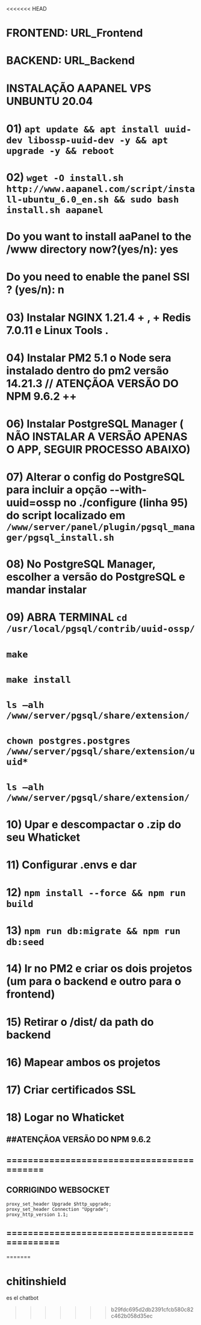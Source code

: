 <<<<<<< HEAD
# FRONTEND: URL_Frontend
# BACKEND: URL_Backend

# 
# INSTALAÇÃO AAPANEL VPS UNBUNTU 20.04  #

# 01) ``apt update && apt install uuid-dev libossp-uuid-dev -y && apt upgrade -y && reboot``

# 02) ``wget -O install.sh http://www.aapanel.com/script/install-ubuntu_6.0_en.sh && sudo bash install.sh aapanel``

# Do you want to install aaPanel to the /www directory now?(yes/n): yes

# Do you need to enable the panel SSl ? (yes/n): n

# 03) Instalar  NGINX 1.21.4 + ,  + Redis 7.0.11 e Linux Tools .
# 04) Instalar PM2 5.1 o Node sera instalado dentro do pm2 versão 14.21.3 // ATENÇÃOA VERSÃO DO NPM  9.6.2 ++
# 06) Instalar PostgreSQL Manager ( NÃO INSTALAR A VERSÃO APENAS O APP, SEGUIR PROCESSO ABAIXO)

# 07) Alterar o config do PostgreSQL para incluir a opção --with-uuid=ossp no ./configure (linha 95) do script localizado em      ``/www/server/panel/plugin/pgsql_manager/pgsql_install.sh ``

# 08) No PostgreSQL Manager, escolher a versão do PostgreSQL e mandar instalar

# 09) ABRA TERMINAL ``cd /usr/local/pgsql/contrib/uuid-ossp/``
 # ``make`` 

 # ``make install``

# ``ls –alh /www/server/pgsql/share/extension/``

# ``chown postgres.postgres  /www/server/pgsql/share/extension/uuid*``

# ``ls –alh /www/server/pgsql/share/extension/``

# 10) Upar e descompactar o .zip do seu Whaticket

# 11) Configurar .envs e dar

# 12) ``npm install --force && npm run build``

# 13) ``npm run db:migrate && npm run db:seed``

# 14) Ir no PM2 e criar os dois projetos (um para o backend e outro para o frontend)
# 15) Retirar o /dist/ da path do backend
# 16) Mapear ambos os projetos
# 17) Criar certificados SSL
# 18) Logar no Whaticket
##  ##ATENÇÃOA VERSÃO DO NPM  9.6.2 ##
## ========================================== ##
## CORRIGINDO WEBSOCKET ##
    proxy_set_header Upgrade $http_upgrade; 
    proxy_set_header Connection "Upgrade"; 
    proxy_http_version 1.1; 
## ============================================= ##
=======
# chitinshield
es el chatbot 
>>>>>>> b29fdc695d2db2391cfcb580c82c462b058d35ec
